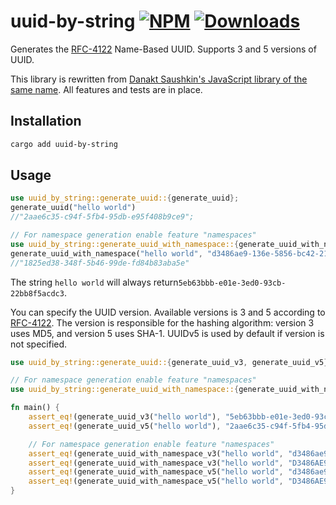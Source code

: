uuid-by-string
[![NPM](https://img.shields.io/crates/v/uuid-by-string)](https://crates.io/crates/uuid-by-string)
[![Downloads](https://img.shields.io/crates/dr/uuid-by-string)](https://crates.io/crates/uuid-by-string)
=======================
Generates the [RFC-4122](https://tools.ietf.org/html/rfc4122#section-4.3) Name-Based UUID. Supports 3 and 5 versions of UUID.

This library is rewritten from [Danakt Saushkin's JavaScript library of the same name](https://github.com/danakt/uuid-by-string). All features and tests are in place.

## Installation

```bash
cargo add uuid-by-string
```

## Usage

```rust
use uuid_by_string::generate_uuid::{generate_uuid};
generate_uuid("hello world")
//"2aae6c35-c94f-5fb4-95db-e95f408b9ce9";

// For namespace generation enable feature "namespaces"
use uuid_by_string::generate_uuid_with_namespace::{generate_uuid_with_namespace};
generate_uuid_with_namespace("hello world", "d3486ae9-136e-5856-bc42-212385ea7970").unwrap()
//"1825ed38-348f-5b46-99de-fd84b83aba5e"
```

The string `hello world` will always return`5eb63bbb-e01e-3ed0-93cb-22bb8f5acdc3`.

You can specify the UUID version. Available versions is 3 and 5 according to [RFC-4122](https://tools.ietf.org/html/rfc4122#section-4.3). The version is responsible for the hashing algorithm: version 3 uses MD5, and version 5 uses SHA-1. UUIDv5 is used by default if version is not specified.


```rust
use uuid_by_string::generate_uuid::{generate_uuid_v3, generate_uuid_v5};

// For namespace generation enable feature "namespaces"
use uuid_by_string::generate_uuid_with_namespace::{generate_uuid_with_namespace_v3, generate_uuid_with_namespace_v5};

fn main() {
    assert_eq!(generate_uuid_v3("hello world"), "5eb63bbb-e01e-3ed0-93cb-22bb8f5acdc3");
    assert_eq!(generate_uuid_v5("hello world"), "2aae6c35-c94f-5fb4-95db-e95f408b9ce9");

    // For namespace generation enable feature "namespaces"
    assert_eq!(generate_uuid_with_namespace_v3("hello world", "d3486ae9-136e-5856-bc42-212385ea7970"), Ok("c8aeb76a-1204-3f07-995e-5c5fa3494b7f".to_owned()));
    assert_eq!(generate_uuid_with_namespace_v3("hello world", "D3486AE9-136e-5856-bc42-212385ea7970"), Ok("c8aeb76a-1204-3f07-995e-5c5fa3494b7f".to_owned()));
    assert_eq!(generate_uuid_with_namespace_v5("hello world", "d3486ae9-136e-5856-bc42-212385ea7970"), Ok("1825ed38-348f-5b46-99de-fd84b83aba5e".to_owned()));
    assert_eq!(generate_uuid_with_namespace_v5("hello world", "D3486AE9-136e-5856-bc42-212385ea7970"), Ok("1825ed38-348f-5b46-99de-fd84b83aba5e".to_owned()));
}
```
